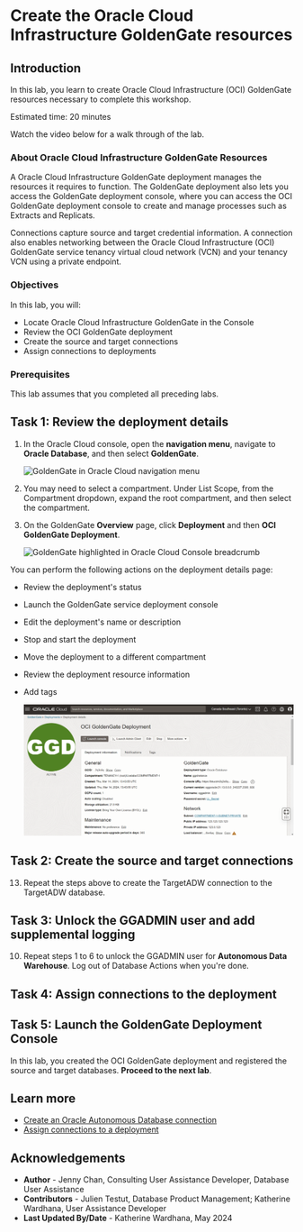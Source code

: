 # Create the Oracle Cloud Infrastructure GoldenGate resources

## Introduction

In this lab, you learn to create Oracle Cloud Infrastructure (OCI) GoldenGate resources necessary to complete this workshop.

Estimated time: 20 minutes

Watch the video below for a walk through of the lab.
[](youtube:qW8ulWBx99s)

### About Oracle Cloud Infrastructure GoldenGate Resources

A Oracle Cloud Infrastructure GoldenGate deployment manages the resources it requires to function. The GoldenGate deployment also lets you access the GoldenGate deployment console, where you can access the OCI GoldenGate deployment console to create and manage processes such as Extracts and Replicats.

Connections capture source and target credential information. A connection also enables networking between the Oracle Cloud Infrastructure (OCI) GoldenGate service tenancy virtual cloud network (VCN) and your tenancy VCN using a private endpoint.

### Objectives

In this lab, you will:
* Locate Oracle Cloud Infrastructure GoldenGate in the Console
* Review the OCI GoldenGate deployment
* Create the source and target connections
* Assign connections to deployments

### Prerequisites

This lab assumes that you completed all preceding labs.

## Task 1: Review the deployment details

1. In the Oracle Cloud console, open the **navigation menu**, navigate to **Oracle Database**, and then select **GoldenGate**.

    ![GoldenGate in Oracle Cloud navigation menu](https://oracle-livelabs.github.io/goldengate/ggs-common/create/images/database-goldengate.png " ")

2. You may need to select a compartment. Under List Scope, from the Compartment dropdown, expand the root compartment, and then select the compartment.

3. On the GoldenGate **Overview** page, click **Deployment** and then **OCI GoldenGate Deployment**.

    ![GoldenGate highlighted in Oracle Cloud Console breadcrumb](https://oracle-livelabs.github.io/goldengate/ggs-common/create/images/01-02-ggs-overview-deployment.png " ")

You can perform the following actions on the deployment details page:

* Review the deployment's status
* Launch the GoldenGate service deployment console
* Edit the deployment's name or description
* Stop and start the deployment
* Move the deployment to a different compartment
* Review the deployment resource information
* Add tags

    ![Deployment Details](./images/02-17-deployment-details.png)

## Task 2: Create the source and target connections

[](include:01-create-source-connection.md)

13. Repeat the steps above to create the TargetADW connection to the TargetADW database.

## Task 3: Unlock the GGADMIN user and add supplemental logging

[](include:02-unlock-source-ggadmin.md)

10. Repeat steps 1 to 6 to unlock the GGADMIN user for **Autonomous Data Warehouse**. Log out of Database Actions when you're done.

## Task 4: Assign connections to the deployment

[](include:05-assign-connection.md)

## Task 5: Launch the GoldenGate Deployment Console

[](include:01-launch-console.md)

In this lab, you created the OCI GoldenGate deployment and registered the source and target databases. **Proceed to the next lab**.

## Learn more

* [Create an Oracle Autonomous Database connection](https://docs.oracle.com/en/cloud/paas/goldengate-service/tqrlh/index.html)
* [Assign connections to a deployment](https://docs.oracle.com/en/cloud/paas/goldengate-service/qsqts/index.html)

## Acknowledgements
* **Author** - Jenny Chan, Consulting User Assistance Developer, Database User Assistance
* **Contributors** -  Julien Testut, Database Product Management; Katherine Wardhana, User Assistance Developer
* **Last Updated By/Date** - Katherine Wardhana, May 2024
